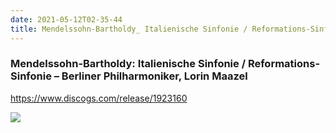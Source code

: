 ```yaml
---
date: 2021-05-12T02-35-44
title: Mendelssohn-Bartholdy_ Italienische Sinfonie / Reformations-Sinfonie – Berliner Philharmoniker, Lorin Maazel
---
```

### Mendelssohn-Bartholdy: Italienische Sinfonie / Reformations-Sinfonie – Berliner Philharmoniker, Lorin Maazel
https://www.discogs.com/release/1923160

![](dayone-moment://FD150EEAFF124C1A9BACDCC17091E716)
